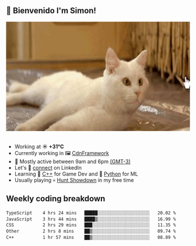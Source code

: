 <h2>👋 <b>Bienvenido I'm Simon!&nbsp;</b></h2>

<section>
  <img src="./static/banner.gif" height=300 width=1000>
</section>

<br>

<ul>
  <li>
		<!--START_SECTION:weather-->
		Working at <b>☀️   +31°C</b>
		<!--END_SECTION:weather-->
  </li>
  <li>
    Currently working in 🖼️&nbsp;<a href=https://github.com/snapverse/cdn-framework target=_blank>CdnFramework</a>
  </li>
  <li>
    🚩 Mostly active between 9am and 6pm <a href=https://onlinealarmkur.com/world/es target=_blank>(GMT-3)</a>
  </li>
  <li>
    Let's 🔗&nbsp;<a href=https://www.linkedin.com/in/itsimmons target=_blank>connect</a> on LinkedIn
  </li>
  <li>
    Learning 👴&nbsp;<a href=https://images3.memedroid.com/images/UPLOADED755/65f2bce6734f6.webp target=_blank>C++</a> for Game Dev and 🐍&nbsp;<a href=https://qph.cf2.quoracdn.net/main-qimg-4472b6229cb75bf66ab531f3ebd4f975-lq target=_blank>Python</a> for ML
  </li>
  <li>
    Usually playing 💀&nbsp;<a href=https://www.huntshowdown.com target=_blank>Hunt Showdown</a> in my free time
  </li>
</ul>

<h2><b>Weekly coding breakdown </b></h2>

<!--START_SECTION:waka-->

```txt
TypeScript    4 hrs 24 mins   █████░░░░░░░░░░░░░░░░░░░░   20.02 %
JavaScript    3 hrs 44 mins   ████▒░░░░░░░░░░░░░░░░░░░░   16.99 %
CSS           2 hrs 29 mins   ███░░░░░░░░░░░░░░░░░░░░░░   11.35 %
Other         2 hrs 8 mins    ██▒░░░░░░░░░░░░░░░░░░░░░░   09.74 %
C++           1 hr 57 mins    ██▒░░░░░░░░░░░░░░░░░░░░░░   08.89 %
```

<!--END_SECTION:waka-->
